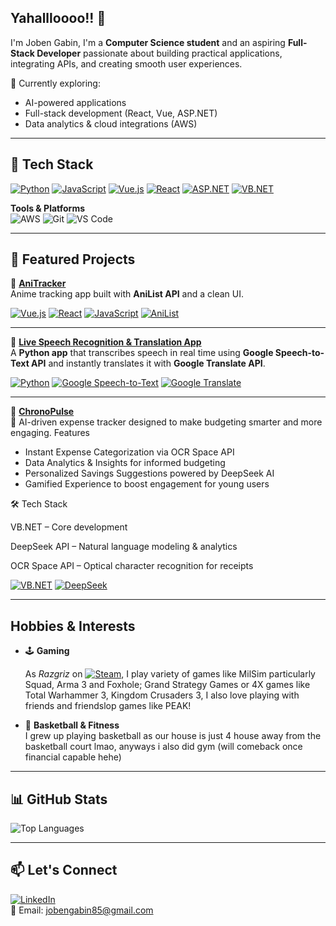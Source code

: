 ## Yahallloooo!! 👋

I'm Joben Gabin, I'm a **Computer Science student** and an aspiring **Full-Stack Developer** passionate about building practical applications, integrating APIs, and creating smooth user experiences.  


🌱 Currently exploring:
- AI-powered applications
- Full-stack development (React, Vue, ASP.NET)
- Data analytics & cloud integrations (AWS)

---


## 🔧 Tech Stack

[![Python](https://img.shields.io/badge/Python-3776AB?logo=python&logoColor=white)](https://www.python.org/)
[![JavaScript](https://img.shields.io/badge/JavaScript-F7DF1E?logo=javascript&logoColor=black)](https://developer.mozilla.org/en-US/docs/Web/JavaScript)
[![Vue.js](https://img.shields.io/badge/Vue.js-35495E?logo=vue.js&logoColor=4FC08D)](https://vuejs.org/)
[![React](https://img.shields.io/badge/React-20232A?logo=react&logoColor=61DAFB)](https://react.dev/)
[![ASP.NET](https://img.shields.io/badge/ASP.NET-512BD4?logo=.net&logoColor=white)](https://dotnet.microsoft.com/apps/aspnet)
[![VB.NET](https://img.shields.io/badge/VB.NET-5C2D91?logo=dotnet&logoColor=white)](https://learn.microsoft.com/en-us/dotnet/visual-basic/)

**Tools & Platforms**  
![AWS](https://img.shields.io/badge/AWS-232F3E?logo=amazonaws&logoColor=white)
![Git](https://img.shields.io/badge/Git-F05032?logo=git&logoColor=white)
![VS Code](https://img.shields.io/badge/VS%20Code-007ACC?logo=visualstudiocode&logoColor=white)

---

## 🚀 Featured Projects

🔹 [**AniTracker**](https://github.com/Barbatos-Tirpitz/AniTracker)  
Anime tracking app built with **AniList API** and a clean UI.  

[![Vue.js](https://img.shields.io/badge/Vue.js-35495E?logo=vue.js&logoColor=4FC08D)](https://vuejs.org/) 
[![React](https://img.shields.io/badge/React-20232A?logo=react&logoColor=61DAFB)](https://react.dev/) 
[![JavaScript](https://img.shields.io/badge/JavaScript-F7DF1E?logo=javascript&logoColor=black)](https://developer.mozilla.org/en-US/docs/Web/JavaScript) 
[![AniList](https://img.shields.io/badge/AniList-02A9FF?logo=anilist&logoColor=white)](https://anilist.co/)

---

🔹 [**Live Speech Recognition & Translation App**](https://github.com/Barbatos-Tirpitz/Speech_Recognition_Translation.py)  
A **Python app** that transcribes speech in real time using **Google Speech-to-Text API** and instantly translates it with **Google Translate API**.  

[![Python](https://img.shields.io/badge/Python-3776AB?logo=python&logoColor=white)](https://www.python.org/) 
[![Google Speech-to-Text](https://img.shields.io/badge/Google%20Speech--to--Text-4285F4?logo=google&logoColor=white)](https://cloud.google.com/speech-to-text) 
[![Google Translate](https://img.shields.io/badge/Google%20Translate-4285F4?logo=googletranslate&logoColor=white)](https://translate.google.com/)

---

🔹 [**ChronoPulse**](https://github.com/ethfin/ChronoPulse-Revision)  
💸 AI-driven expense tracker designed to make budgeting smarter and more engaging.
Features

- Instant Expense Categorization via OCR Space API
- Data Analytics & Insights for informed budgeting
- Personalized Savings Suggestions powered by DeepSeek AI
- Gamified Experience to boost engagement for young users

🛠️ Tech Stack

VB.NET – Core development

DeepSeek API – Natural language modeling & analytics

OCR Space API – Optical character recognition for receipts

[![VB.NET](https://img.shields.io/badge/VB.NET-5C2D91?logo=dotnet&logoColor=white)](https://learn.microsoft.com/en-us/dotnet/visual-basic/)
[![DeepSeek](https://img.shields.io/badge/DeepSeek_AI-0A84FF?logo=ai&logoColor=white)](https://www.deepseek.com/)


---

##  Hobbies & Interests

- 🕹 **Gaming**  

  As *Razgriz* on [![Steam](https://img.shields.io/badge/Steam-1B2838?logo=steam&logoColor=00ADEE)](https://steamcommunity.com/id/RazgrizRevelatIpsum/), I play variety of games like MilSim particularly Squad, Arma 3 and Foxhole;  Grand Strategy Games or 4X games like Total Warhammer 3, Kingdom Crusaders 3, I also love playing with friends and friendslop games like PEAK! 

- 🏀 **Basketball & Fitness**  
  I grew up playing basketball as our house is just 4 house away from the basketball court lmao, anyways i also did gym (will comeback once financial capable hehe)

---

## 📊 GitHub Stats

![Top Languages](https://github-readme-stats.vercel.app/api/top-langs/?username=Barbatos-Tirpitz&layout=compact&theme=tokyonight)  

---

## 📫 Let's Connect
[![LinkedIn](https://img.shields.io/badge/LinkedIn-blue?logo=linkedin&logoColor=white)](https://linkedin.com/in/joben-gabin)  
📧 Email: jobengabin85@gmail.com

